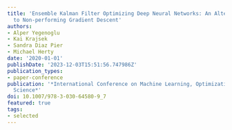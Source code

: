 ```yaml
---
title: 'Ensemble Kalman Filter Optimizing Deep Neural Networks: An Alternative Approach
  to Non-performing Gradient Descent'
authors:
- Alper Yegenoglu
- Kai Krajsek
- Sandra Diaz Pier
- Michael Herty
date: '2020-01-01'
publishDate: '2023-12-03T15:51:56.747986Z'
publication_types:
- paper-conference
publication: '*International Conference on Machine Learning, Optimization, and Data
  Science*'
doi: 10.1007/978-3-030-64580-9_7
featured: true
tags:
- selected
---
```

